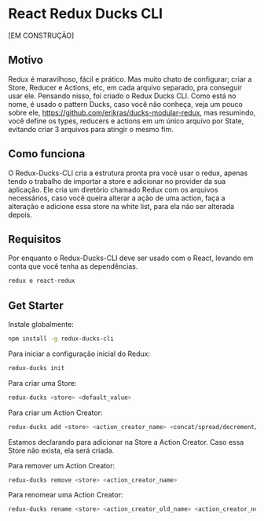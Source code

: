 # React Redux Ducks CLI

[EM CONSTRUÇÃO]

## Motivo
Redux é maravilhoso, fácil e prático. Mas muito chato de configurar; criar a Store, Reducer e Actions, etc, em cada arquivo separado, pra conseguir usar ele. Pensando nisso, foi criado o Redux Ducks CLI. Como está no nome, é usado o pattern Ducks, caso você não conheça, veja um pouco sobre ele, https://github.com/erikras/ducks-modular-redux, mas resumindo, você define os types, reducers e actions em um único arquivo por State, evitando criar 3 arquivos para atingir o mesmo fim.

## Como funciona
O Redux-Ducks-CLI cria a estrutura pronta pra você usar o redux, apenas tendo o trabalho de importar a store e adicionar no provider da sua aplicação. Ele cria um diretório chamado Redux com os arquivos necessários, caso você queira alterar a ação de uma action, faça a alteração e adicione essa store na white list, para ela não ser alterada depois.

## Requisitos
Por enquanto o Redux-Ducks-CLI deve ser usado com o React, levando em conta que você tenha as dependências.

```bash
redux e react-redux
```

## Get Starter
Instale globalmente:

```bash
npm install -g redux-ducks-cli
```

Para iniciar a configuração inicial do Redux:

```bash
redux-ducks init
```

Para criar uma Store:

```bash
redux-ducks <store> <default_value>
```

Para criar um Action Creator:

```bash
redux-ducks add <store> <action_creator_name> <concat/spread/decrement/increment>
```

Estamos declarando para adicionar na Store a Action Creator. Caso essa Store não exista, ela será criada.

Para remover um Action Creator:

```bash
redux-ducks remove <store> <action_creator_name>
```

Para renomear uma Action Creator:

```bash
redux-ducks rename <store> <action_creator_old_name> <action_creator_new_name>
```
